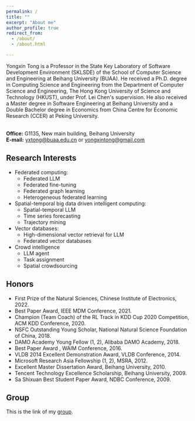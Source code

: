 ```yaml
---
permalink: /
title: ""
excerpt: "About me"
author_profile: true
redirect_from: 
  - /about/
  - /about.html

---
```


Yongxin Tong is a Professor in the <a href="http://www.nlsde.buaa.edu.cn/" target="_blank" style="text-decoration:none;">State Key Laboratory of Software Development Environment</a> (SKLSDE) of the <a href="http://scse.buaa.edu.cn/" target="_blank" style="text-decoration:none;">School of Computer Science and Engineering</a> at <a href="http://ev.buaa.edu.cn/" target="_blank" style="text-decoration:none;">Beihang University (BUAA)</a>. He received a Ph.D. degree in Computing Science and Engineering from the <a href="http://www.cse.ust.hk/" target="_blank" style="text-decoration:none;">Department of Computer Science and Engineering</a>, <a href="http://www.ust.hk/" target="_blank" style="text-decoration:none;">The Hong Kong University of Science and Technology (HKUST)</a>, under <a href="http://www.cse.ust.hk/~leichen/" target="_blank" style="text-decoration:none;">Prof. Lei Chen</a>'s supervision.  He also received a Master degree in Software Engineering at <a href="http://ev.buaa.edu.cn/" target="_blank" style="text-decoration:none;">Beihang University</a> and a Double Bachelor degree in Economics from <a href="https://www.ccer.pku.edu.cn/" target="_blank" style="text-decoration:none;">China Centre for Economic Research (CCER)</a> at <a href="http://english.pku.edu.cn/" target="_blank" style="text-decoration:none;">Peking University</a>.
<br/><br/>

<b>Office:</b> G1135, New main building, Beihang University<br/>
<b>E-mail:</b> yxtong@buaa.edu.cn  or  yongxintong@gmail.com<br/>

Research Interests
------

+ Federated computing:
  + Federated LLM
  + Federated fine-tuning
  + Federated graph learning
  + Heterogeneous federated learning
+ Spatial-temporal big data driven intelligent computing:
  + Spatial-temporal LLM
  + Time series forecasting
  + Trajectory mining
+ Vector databases:
  + High-dimensional vector retrieval for LLM
  + Federated vector databases
+ Crowd intelligence
  + LLM agent
  + Task assignment
  + Spatial crowdsourcing



Honors
------

<ul>
        <li><a href="https://www.cie-info.org.cn/site/content/4580.html" target="_blank" style="text-decoration:none;">First Prize of the Natural Sciences</a>, Chinese Institute of Electronics, 2022.</li>
         <li><a href="https://hufudb.com/static/images/group/ieee-mdm2021-best-paper-award.png" target="_blank" style="text-decoration:none;">Best Paper Award</a>, IEEE MDM Conference, 2021.</li>
         <li><a href="https://hufudb.com/homepage/kddcup21.pdf" target="_blank" style="text-decoration:none;">Champion (Team Coach) of the RL Track in  KDD Cup 2020 Competition</a>, ACM KDD Conference, 2020.</li>
        <li>NSFC Outstanding Young Scholar, National Natural Science Foundation of China, 2018.</li>
        <li><a href="https://hufudb.com/homepage/damo.pdf" target="_blank" style="text-decoration:none;">DAMO Academy Young Fellow</a>  (<a href="https://hufudb.com/homepage/damo.jpg" target="_blank" style="text-decoration:none;">1</a>, <a href="https://damo.alibaba.com/damo-academy-young-fellow" target="_blank" style="text-decoration:none;">2</a>), Alibaba DAMO Academy, 2018.</li>
        <li><a href="https://hufudb.com/static/images/group/group4.png" target="_blank" style="text-decoration:none;">Best Paper Award</a> , WAIM Conference, 2016.</li>
        <li><a href="http://www.cse.ust.hk/News/ACM_VLDB2014/" target="_blank" style="text-decoration:none;">VLDB 2014 Excellent Demonstration Award</a>, VLDB Conference, 2014.</li>
        <li><a href="http://research.microsoft.com/en-us/collaboration/global/asia-pacific/talent/fellows.aspx" target="_blank" style="text-decoration:none;">Microsoft Research Asia Fellowship</a> (<a href="http://www.msra.cn/Articles/ArticleItem.aspx?Guid=22bf1497-6ffa-47aa-8158-41f8d3bc6c04" target="_blank" style="text-decoration:none;">1</a>, <a href="http://www.cse.ust.hk/News/MS_Fellowship2012/" target="_blank" style="text-decoration:none;">2</a>), MSRA, 2012.</li>
        <li>Excellent Master Dissertation Award, Beihang University, 2010.</li>
        <li>Tencent Technology Excellence Scholarship, Beihang University, 2009. </li>
        <li><a href="http://sites.nlsde.buaa.edu.cn/~yxtong/NDBC2009.pdf" target="_blank" style="text-decoration:none;">Sa Shixuan Best Student Paper Award</a>, NDBC Conference, 2009. </li>
</ul>

## Group

This is the link of my [group](https://hufudb.com).
